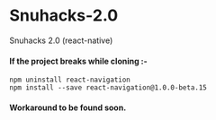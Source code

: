 # Snuhacks-2.0
Snuhacks 2.0 (react-native)

<h4> If the project breaks while cloning :- </h4>

`npm uninstall react-navigation `
</br>
`npm install --save react-navigation@1.0.0-beta.15`

<h4> Workaround to be found soon. </h4>
